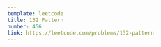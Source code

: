 ```yaml
---
template: leetcode
title: 132 Pattern
number: 456
link: https://leetcode.com/problems/132-pattern
---
```

